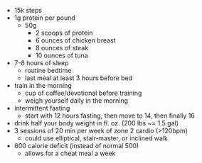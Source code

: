 - 15k steps
- 1g protein per pound
	- 50g
		- 2 scoops of protein
		- 6 ounces of chicken breast
		- 8 ounces of steak
		- 10 ounces of tuna
- 7-8 hours of sleep
	- routine bedtime
	- last meal at least 3 hours before bed
- train in the morning
	-  cup of coffee/devotional before training
	-  weigh yourself daily in the morning
- intermittent fasting
	- start with 12 hours fasting, then move to 14, then finally 16
- drink half your body weight in fl. oz. (200 lbs ~= 1.5 gal)
- 3 sessions of 20 min per week of zone 2 cardio (>120bpm)
	- could use elliptical, stair-master, or inclined walk
- 600 calorie deficit (instead of normal 500)
	- allows for a cheat meal a week